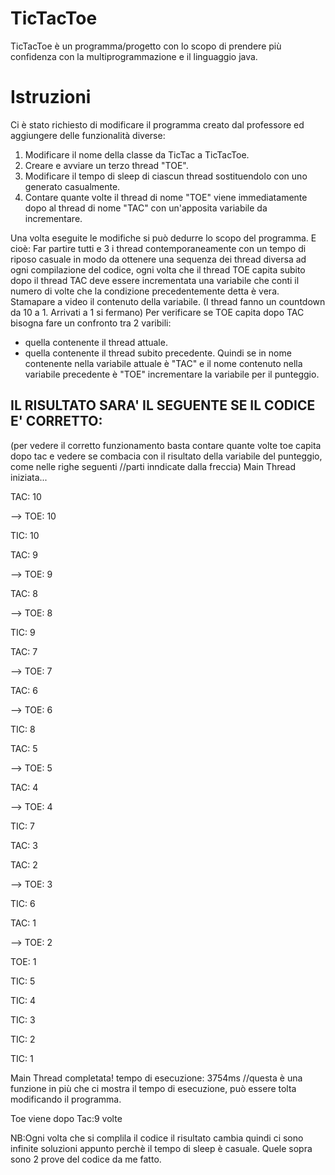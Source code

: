 # TicTacToe
TicTacToe è un programma/progetto con lo scopo di prendere più confidenza con la multiprogrammazione e il linguaggio java.

# Istruzioni
Ci è stato richiesto di modificare il programma creato dal professore ed aggiungere delle funzionalità diverse:
1. Modificare il nome della classe da TicTac a TicTacToe.
2. Creare e avviare un terzo thread "TOE".
3. Modificare il tempo di sleep di ciascun thread sostituendolo con uno generato casualmente.
4. Contare quante volte il thread di nome "TOE" viene immediatamente dopo al thread di nome "TAC" con un'apposita variabile da incrementare.

Una volta eseguite le modifiche si può dedurre lo scopo del programma. E cioè:
Far partire tutti e 3 i thread contemporaneamente con un tempo di riposo casuale in modo da ottenere una sequenza dei thread diversa ad ogni compilazione del codice, ogni volta che il thread TOE capita subito dopo il thread TAC deve essere incrementata una variabile che conti il numero di volte che la condizione precedentemente detta è vera. Stamapare a video il contenuto della variabile. (I thread fanno un countdown da 10 a 1. Arrivati a 1 si fermano)
Per verificare se TOE capita dopo TAC bisogna fare un confronto tra 2 varibili:
- quella contenente il thread attuale.
- quella contenente il thread subito precedente.
Quindi se in nome contenente nella variabile attuale è "TAC" e il nome contenuto nella variabile precedente è "TOE" incrementare la variabile per il punteggio.
## IL RISULTATO SARA' IL SEGUENTE SE IL CODICE E' CORRETTO: 
(per vedere il corretto funzionamento basta contare quante volte toe capita dopo tac e vedere se combacia con il risultato della variabile del punteggio, come nelle righe seguenti //parti inndicate dalla freccia)
Main Thread iniziata...    

<TAC> TAC: 10

--><TOE> TOE: 10

<TIC> TIC: 10

<TAC> TAC: 9

--><TOE> TOE: 9

<TAC> TAC: 8

--><TOE> TOE: 8

<TIC> TIC: 9

<TAC> TAC: 7

--><TOE> TOE: 7

<TAC> TAC: 6

--><TOE> TOE: 6

<TIC> TIC: 8

<TAC> TAC: 5

--><TOE> TOE: 5

<TAC> TAC: 4

--><TOE> TOE: 4

<TIC> TIC: 7

<TAC> TAC: 3

<TAC> TAC: 2

--><TOE> TOE: 3

<TIC> TIC: 6

<TAC> TAC: 1

--><TOE> TOE: 2

<TOE> TOE: 1

<TIC> TIC: 5

<TIC> TIC: 4

<TIC> TIC: 3

<TIC> TIC: 2

<TIC> TIC: 1

Main Thread completata! tempo di esecuzione: 3754ms //questa è una funzione in più che ci mostra il tempo di esecuzione, può essere tolta modificando il programma.

Toe viene dopo Tac:9 volte


NB:Ogni volta che si complila il codice il risultato cambia quindi ci sono infinite soluzioni appunto perchè il tempo di sleep è casuale. Quele sopra sono 2 prove del codice da me fatto.
